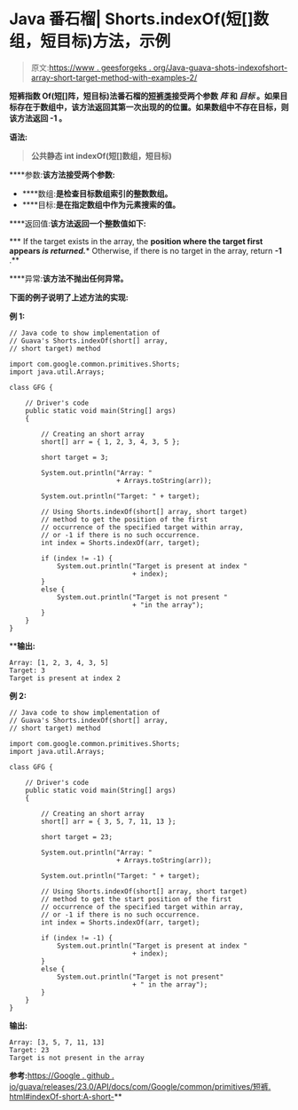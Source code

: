 # Java 番石榴| Shorts.indexOf(短[]数组，短目标)方法，示例

> 原文:[https://www . geesforgeks . org/Java-guava-shots-indexofshort-array-short-target-method-with-examples-2/](https://www.geeksforgeeks.org/java-guava-shorts-indexofshort-array-short-target-method-with-examples-2/)

**短裤指数 Of(短[]阵，短目标)**法番石榴的[短裤类](https://www.geeksforgeeks.org/shorts-class-guava-java/)接受两个参数 ***阵*** 和 ***目标*** 。如果目标存在于数组中，该方法返回其第一次出现的**的位置。如果数组中不存在目标，则该方法返回 **-1** 。**

****语法:****

> ****公共静态 int indexOf(短[]数组，短目标)****

****参数:**该方法接受两个参数:**

*   ****数组:**是检查目标数组索引的整数数组。**
*   ****目标:**是在指定数组中作为元素搜索的值。**

****返回值:**该方法返回一个整数值如下:**

***   If the target exists in the array, the **position where the target first appears *is returned.****   Otherwise, if there is no target in the array, return **-1** .**

****异常:**该方法不抛出任何异常。**

**下面的例子说明了上述方法的实现:**

****例 1:****

```
// Java code to show implementation of
// Guava's Shorts.indexOf(short[] array,
// short target) method

import com.google.common.primitives.Shorts;
import java.util.Arrays;

class GFG {

    // Driver's code
    public static void main(String[] args)
    {

        // Creating an short array
        short[] arr = { 1, 2, 3, 4, 3, 5 };

        short target = 3;

        System.out.println("Array: "
                           + Arrays.toString(arr));

        System.out.println("Target: " + target);

        // Using Shorts.indexOf(short[] array, short target)
        // method to get the position of the first
        // occurrence of the specified target within array,
        // or -1 if there is no such occurrence.
        int index = Shorts.indexOf(arr, target);

        if (index != -1) {
            System.out.println("Target is present at index "
                               + index);
        }
        else {
            System.out.println("Target is not present "
                               + "in the array");
        }
    }
}
```

****输出:**

```
Array: [1, 2, 3, 4, 3, 5]
Target: 3
Target is present at index 2

```

**例 2:**

```
// Java code to show implementation of
// Guava's Shorts.indexOf(short[] array,
// short target) method

import com.google.common.primitives.Shorts;
import java.util.Arrays;

class GFG {

    // Driver's code
    public static void main(String[] args)
    {

        // Creating an short array
        short[] arr = { 3, 5, 7, 11, 13 };

        short target = 23;

        System.out.println("Array: "
                           + Arrays.toString(arr));

        System.out.println("Target: " + target);

        // Using Shorts.indexOf(short[] array, short target)
        // method to get the start position of the first
        // occurrence of the specified target within array,
        // or -1 if there is no such occurrence.
        int index = Shorts.indexOf(arr, target);

        if (index != -1) {
            System.out.println("Target is present at index "
                               + index);
        }
        else {
            System.out.println("Target is not present"
                               + " in the array");
        }
    }
}
```

**输出:**

```
Array: [3, 5, 7, 11, 13]
Target: 23
Target is not present in the array

```

**参考:**[https://Google . github . io/guava/releases/23.0/API/docs/com/Google/common/primitives/短裤. html#indexOf-short:A-short-](https://google.github.io/guava/releases/23.0/api/docs/com/google/common/primitives/Shorts.html#indexOf-short:A-short-)**